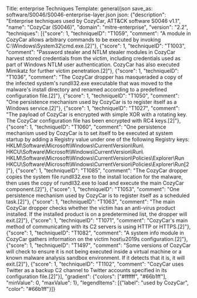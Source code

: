 Title: enterprise Techniques
Template: general/json
save_as: software/S0046/S0046-enterprise-layer.json
json: {"description": "Enterprise techniques used by CozyCar, ATT&CK software S0046 v1.1", "name": "CozyCar (S0046)", "domain": "mitre-enterprise", "version": "2.2", "techniques": [{"score": 1, "techniqueID": "T1059", "comment": "A module in CozyCar allows arbitrary commands to be executed by invoking C:\\Windows\\System32\\cmd.exe.[2]"}, {"score": 1, "techniqueID": "T1003", "comment": "Password stealer and NTLM stealer modules in CozyCar harvest stored credentials from the victim, including credentials used as part of Windows NTLM user authentication. CozyCar has also executed Mimikatz for further victim penetration.[2]"}, {"score": 1, "techniqueID": "T1036", "comment": "The CozyCar dropper has masqueraded a copy of the infected system's rundll32.exe executable that was moved to the malware's install directory and renamed according to a predefined configuration file.[2]"}, {"score": 1, "techniqueID": "T1050", "comment": "One persistence mechanism used by CozyCar is to register itself as a Windows service.[2]"}, {"score": 1, "techniqueID": "T1027", "comment": "The payload of CozyCar is encrypted with simple XOR with a rotating key. The CozyCar configuration file has been encrypted with RC4 keys.[2]"}, {"score": 1, "techniqueID": "T1060", "comment": "One persistence mechanism used by CozyCar is to set itself to be executed at system startup by adding a Registry value under one of the following Registry keys: HKLM\\Software\\Microsoft\\Windows\\CurrentVersion\\Run\\ HKCU\\Software\\Microsoft\\Windows\\CurrentVersion\\Run\\ HKLM\\Software\\Microsoft\\Windows\\CurrentVersion\\Policies\\Explorer\\Run HKCU\\Software\\Microsoft\\Windows\\CurrentVersion\\Policies\\Explorer\\Run[2]"}, {"score": 1, "techniqueID": "T1085", "comment": "The CozyCar dropper copies the system file rundll32.exe to the install location for the malware, then uses the copy of rundll32.exe to load and execute the main CozyCar component.[2]"}, {"score": 1, "techniqueID": "T1053", "comment": "One persistence mechanism used by CozyCar is to register itself as a scheduled task.[2]"}, {"score": 1, "techniqueID": "T1063", "comment": "The main CozyCar dropper checks whether the victim has an anti-virus product installed. If the installed product is on a predetermined list, the dropper will exit.[2]"}, {"score": 1, "techniqueID": "T1071", "comment": "CozyCar's main method of communicating with its C2 servers is using HTTP or HTTPS.[2]"}, {"score": 1, "techniqueID": "T1082", "comment": "A system info module in CozyCar gathers information on the victim host\u2019s configuration.[2]"}, {"score": 1, "techniqueID": "T1497", "comment": "Some versions of CozyCar will check to ensure it is not being executed inside a virtual machine or a known malware analysis sandbox environment. If it detects that it is, it will exit.[2]"}, {"score": 1, "techniqueID": "T1102", "comment": "CozyCar uses Twitter as a backup C2 channel to Twitter accounts specified in its configuration file.[2]"}], "gradient": {"colors": ["#ffffff", "#66b1ff"], "minValue": 0, "maxValue": 1}, "legendItems": [{"label": "used by CozyCar", "color": "#66b1ff"}]}